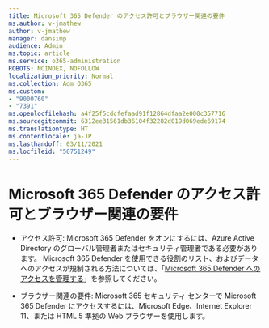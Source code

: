 ```yaml
---
title: Microsoft 365 Defender のアクセス許可とブラウザー関連の要件
ms.author: v-jmathew
author: v-jmathew
manager: dansimp
audience: Admin
ms.topic: article
ms.service: o365-administration
ROBOTS: NOINDEX, NOFOLLOW
localization_priority: Normal
ms.collection: Adm_O365
ms.custom:
- "9000760"
- "7391"
ms.openlocfilehash: a4f25f5cdcfefaad91f12864dfaa2e000c357716
ms.sourcegitcommit: 6312ee31561db36104f32282d019d069ede69174
ms.translationtype: HT
ms.contentlocale: ja-JP
ms.lasthandoff: 03/11/2021
ms.locfileid: "50751249"
---
```

# <a name="permissions-and-browser-related-requirements-for-microsoft-365-defender"></a>Microsoft 365 Defender のアクセス許可とブラウザー関連の要件

- アクセス許可: Microsoft 365 Defender をオンにするには、Azure Active Directory のグローバル管理者またはセキュリティ管理者である必要があります。 Microsoft 365 Defender を使用できる役割のリスト、およびデータへのアクセスが規制される方法については、「[Microsoft 365 Defender へのアクセスを管理する](https://go.microsoft.com/fwlink/?linkid=2143626)」を参照してください。

- ブラウザー関連の要件: Microsoft 365 セキュリティ センターで Microsoft 365 Defender にアクセスするには、Microsoft Edge、Internet Explorer 11、または HTML 5 準拠の Web ブラウザーを使用します。
